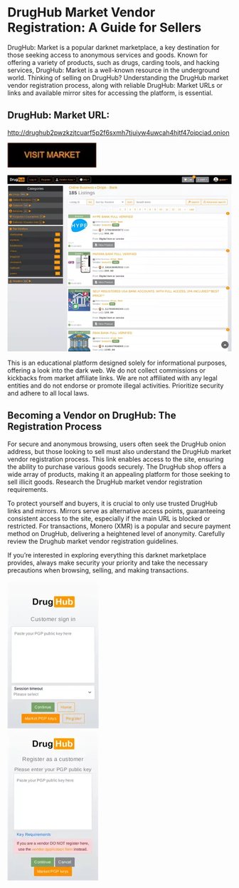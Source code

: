 # DrugHub Market Vendor Registration: A Guide for Sellers

DrugHub: Market is a popular darknet marketplace, a key destination for those seeking access to anonymous services and goods. Known for offering a variety of products, such as drugs, carding tools, and hacking services, DrugHub: Market is a well-known resource in the underground world. Thinking of selling on DrugHub? Understanding the DrugHub market vendor registration process, along with reliable DrugHub: Market URLs or links and available mirror sites for accessing the platform, is essential.

## DrugHub: Market URL:

http://drughub2pwzkzjtcuarf5p2f6sxmh7tjuiyw4uwcah4hjtf47oipciad.onion

[<img src="/vendor/footer.webp" width="200">](http://drughub2pwzkzjtcuarf5p2f6sxmh7tjuiyw4uwcah4hjtf47oipciad.onion)


<a href="http://drughub2pwzkzjtcuarf5p2f6sxmh7tjuiyw4uwcah4hjtf47oipciad.onion"><img src="/vendor/study.webp" alt="image" style="max-width: 100%;"><a>

This is an educational platform designed solely for informational purposes, offering a look into the dark web. We do not collect commissions or kickbacks from market affiliate links. We are not affiliated with any legal entities and do not endorse or promote illegal activities. Prioritize security and adhere to all local laws.

## Becoming a Vendor on DrugHub: The Registration Process

For secure and anonymous browsing, users often seek the DrugHub onion address, but those looking to sell must also understand the DrugHub market vendor registration process. This link enables access to the site, ensuring the ability to purchase various goods securely. The DrugHub shop offers a wide array of products, making it an appealing platform for those seeking to sell illicit goods. Research the DrugHub market vendor registration requirements.

To protect yourself and buyers, it is crucial to only use trusted DrugHub links and mirrors. Mirrors serve as alternative access points, guaranteeing consistent access to the site, especially if the main URL is blocked or restricted. For transactions, Monero (XMR) is a popular and secure payment method on DrugHub, delivering a heightened level of anonymity. Carefully review the Drughub market vendor registration guidelines.

If you’re interested in exploring everything this darknet marketplace provides, always make security your priority and take the necessary precautions when browsing, selling, and making transactions.


<a href="http://drughub2pwzkzjtcuarf5p2f6sxmh7tjuiyw4uwcah4hjtf47oipciad.onion"><img src="/vendor/panel.webp" alt="image" style="max-width: 100%;"><a>  
<a href="http://drughub2pwzkzjtcuarf5p2f6sxmh7tjuiyw4uwcah4hjtf47oipciad.onion"><img src="/vendor/temp.webp" alt="image" style="max-width: 100%;"><a>